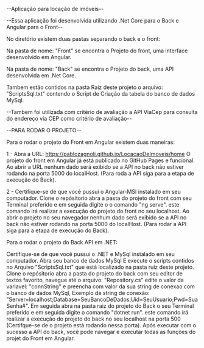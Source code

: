 --Aplicação para locação de imóveis--

--Essa aplicação foi desenvolvida utilizando .Net Core para o Back e Angular para o Front--

No diretório existem duas pastas separando o back e o front:

Na pasta de nome: "Front" se encontra o Projeto do front, uma interface desenvolvido em Angular.

Na pasta de nome: "Back" se encontra o Projeto do back, uma API desenvolvida em .Net Core.

Tambem estão contidos na pasta Raiz deste projeto o arquivo: "ScriptsSql.txt" contendo o Script de Criação da tabela do banco de dados MySql.

--Tambem foi utilizada com critério de avaliação a API ViaCep para consulta do endereço via CEP como critério de avaliação--

--PARA RODAR O PROJETO--

Para o rodar o projeto do Front em Angular existem duas maneiras:

1 - Abra a URL: https://pablozagnoli.github.io/LocacaoDeImoveis/home
O projeto do front em Angular já está publicado no GitHub Pages e funcional.
Ao abrir a URL nenhum dado será exibido se a API no back não estiver rodando na porta 5000 do localHost. (Para roda a API siga para a etapa de execução do Back).

2 - Certifique-se de que você pussui o Angular-MSI instalado em seu computador. 
Clone o repósitorio abra a pasta do projeto do front com seu Terminal preferido e em seguida digite o o comando "ng serve".
este comando irá realizar a execução do projeto do front no seu localhost. Ao abrir o projeto no seu navegador nenhum dado será exibido se a API no back não estiver rodando na porta 5000 do localHost. (Para rodar a API siga para a etapa de execução do Back).


Para o rodar o projeto do Back API em .NET:

Certifique-se de que você pussui o .NET e MySql instalado em seu computador.
Abra seu banco de dados MySql E execute o scripts contidos no Arquivo "ScriptsSql.txt" que está localizado na pasta ruiz deste projeto. 
Clone o repósitorio abra a pasta do projeto do back com seu editor de textos favorito, navegue até o arquivo: "Repository.cs" edite o valor da variavel: "connString" e preencha com valor da sua string de conexao com o banco de dados MySql, Exemplo de string de conexão: "Server=localhost;Database=SeuBancoDeDados;Uid=SeuUsuario;Pwd=SuaSenha#". Em seguida abra na pasta raiz do projeto do Back o seu Terminal preferido e em seguida digite o comando "dotnet run".
este comando irá realizar a execução do projeto do back no seu localhost na porta 500 (Certifque-se de o projeto está rodando nessa porta). Após executar com o sucesso a API do back, você pode navegar e executar todas as funções do projet do Front em Angular.
